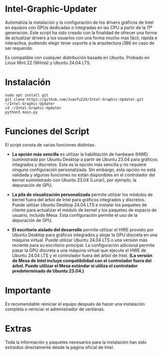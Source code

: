 # Intel-Graphic-Updater
Automatiza la instalación y la configuración de los drivers gráficos de Intel en equipos cón GPUs dedicadas o integradas en las CPU a partir de la 11º generación. Este script ha sido creado con la finalidad de ofrecer una forma de actualizar drivers a los usuarios con una forma mucho mas fácil, rápida e interactiva, pudiendo elegir tener soporte a la arquitectura i386 en caso de ser requerido.

Es compatible con cualquier distribución basada en Ubuntu. Probado en Linux Mint 22 (Wilma) y Ubuntu 24.04 LTS.

# Instalación
```
sudo apt install git
git clone https://github.com/Juanfu224/Intel-Graphic-Updater.git ~/Intel-Graphic-Updater
cd ~/Intel-Graphic-Updater
python3 main.py
```

# Funciones del Script
El script consta de varias funciones distintas:

- **La opción más sencilla** es utilizar la habilitación de hardware (HWE) suministrada por Ubuntu Desktop a partir de Ubuntu 23.04 para gráficos integrados y discretos. Esta es la opción más sencilla y no requiere ninguna configuración personalizada. Sin embargo, esta opción no está validada y algunas funciones no están disponibles en el controlador del kernel suministrado con Ubuntu 23.04 (Lunar), por ejemplo, la depuración de GPU.

- **La pila de visualización personalizada** permite utilizar los módulos de kernel fuera del árbol de Intel para gráficos integrados y discretos. Puede utilizar Ubuntu Desktop 24.04 LTS e instalar los paquetes de cliente para actualizar el módulo de kernel y los paquetes de espacio de usuario, incluido Mesa. Esta configuración permite el uso de la depuración de GPU.

- **El escritorio aislado del desarrollo** permite utilizar el HWE provisto por Ubuntu Desktop para gráficos integrados y alojar la GPU discreta en una máquina virtual. Puede utilizar Ubuntu 24.04 LTS o una versión más reciente para su escritorio principal. La configuración adicional permite pasar la GPU discreta a una máquina virtual que ejecute el HWE de Ubuntu 24.04 LTS y el controlador fuera del árbol de Intel. **(La versión de Mesa de Intel incluye compatibilidad con el controlador fuera del árbol. Puede utilizar el Mesa estándar si utiliza el controlador predeterminado de Ubuntu 23.04.)**

# Importante
Es recomendable reiniciar el equipo después de hacer una instalación completa o reiniciar el administrador de ventanas.

# Extras
Toda la información y paquetes necesarios para la instalación han sido extraidos directamente desde la página oficial de Intel.
